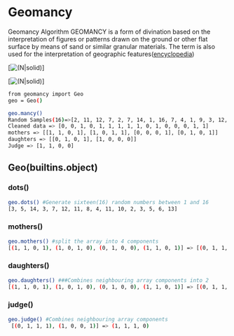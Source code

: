 # Geomancy
Geomancy Algorithm
GEOMANCY is a form of divination based on the interpretation of figures or patterns drawn on the ground or other flat surface by means of sand or similar granular materials. The term is also used for the interpretation of geographic features([encyclopedia](https://www.encyclopedia.com/philosophy-and-religion/other-religious-beliefs-and-general-terms/miscellaneous-religion/geomancy))

[![(N|solid)](,https://upload.wikimedia.org/wikipedia/commons/a/ad/Geomantic_housechart.svg)]


[![(N|solid)](https://images.squarespace-cdn.com/content/v1/5859c8c603596e40874b984a/1578281775652-R7KQDME26QIAPP9IA9CE/ke17ZwdGBToddI8pDm48kB1nek-r9_fKmttojQdT0o1Zw-zPPgdn4jUwVcJE1ZvWQUxwkmyExglNqGp0IvTJZUJFbgE-7XRK3dMEBRBhUpxkmcCFddqaYICggqibSGl5UuaPblmPWdOXCh0RTRmTcvZAWJrb_MaYEBMvE196V5I/image1.png)]
```sh
from geomancy import Geo
geo = Geo()
```
```sh
geo.mancy()
Random Samples(16)=>[2, 11, 12, 7, 2, 7, 14, 1, 16, 7, 4, 1, 9, 3, 12, 6]
Cleaned data => [0, 0, 1, 0, 1, 1, 1, 1, 1, 0, 1, 0, 0, 0, 1, 1]
mothers => [[1, 1, 0, 1], [1, 0, 1, 1], [0, 0, 0, 1], [0, 1, 0, 1]]
daughters => [[0, 1, 0, 1], [1, 0, 0, 0]]
Judge => [1, 1, 0, 0]
```
## Geo(builtins.object)
###  dots()
 ```sh
 geo.dots() #Generate sixteen(16) random numbers between 1 and 16
 [3, 5, 14, 3, 7, 12, 11, 8, 4, 11, 10, 2, 3, 5, 6, 13]
```
###  mothers()
 ```sh
 geo.mothers() #split the array into 4 components
 [(1, 1, 0, 1), (1, 0, 1, 0), (0, 1, 0, 0), (1, 1, 0, 1)] => [(0, 1, 1, 1), (1, 0, 0, 1)]
```
###  daughters()
 ```sh
 geo.daughters() ###Combines neighbouring array components into 2
 [(1, 1, 0, 1), (1, 0, 1, 0), (0, 1, 0, 0), (1, 1, 0, 1)] => [(0, 1, 1, 1), (1, 0, 0, 1)]
```
###  judge()
 ```sh
 geo.judge() #Combines neighbouring array components
  [(0, 1, 1, 1), (1, 0, 0, 1)] => (1, 1, 1, 0)
```
